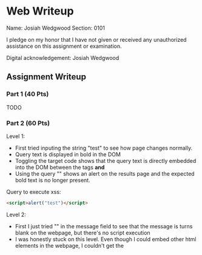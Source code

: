 # Web Writeup

Name: Josiah Wedgwood
Section: 0101

I pledge on my honor that I have not given or received any unauthorized
assistance on this assignment or examination.

Digital acknowledgement: Josiah Wedgwood

## Assignment Writeup

### Part 1 (40 Pts)
TODO

### Part 2 (60 Pts)

Level 1:
* First tried inputing the string "test" to see how page changes normally.
* Query text is displayed in bold in the DOM
* Toggling the target code shows that the query text is directly embedded into the DOM between the tags <b> and </b>
* Using the query "<script>alert("test")</script>" shows an alert on the results page and the expected bold text is no longer present.

Query to execute xss:
```html
<script>alert("test")</script>
```

Level 2:
* First I just tried "<script>alert("test")</script>" in the message field to see that the message is turns blank on the webpage, but there's no script execution
* I was honestly stuck on this level. Even though I could embed other html elements in the webpage, I couldn't get the <script> element to work directly
* Using the final hint "This level is sponsored by the letters i, m and g and the attribute onerror.", I quickly looked up what the onerror attribute is for html elements.
* Now knowing about onerror, I used ```"<img src="/doesnotexist" onerror="alert('test')">"``` to save an xss vector on the webpage
  
Message to execute xss:
```html
<img src="/doesnotexist" onerror="alert('test')">
```

Level 3:

* Opened the target code and examined how the chooseTab(num) function showed images on the webpage
* chooseTab directly puts the num parameter in the img src with ```html += "<img src='/static/level3/cloud" + num + ".jpg' />";```
* Clicked on an image to see how URL changes -- #number is appended to URL depending on the image clicked
* I then tried getting the javascript parser to close the image src name and then insert the onerror attribute to execute my xss

URL to execute xss:
```raw
https://xss-game.appspot.com/level3/frame#' onerror='alert("test")'/>
```

Level 4:

* Opened target code and saw that user input is inserted as ```onload="startTimer('{{ timer }}');" ```
* Using ```5');// ``` as the input starts the timer function with 5 seconds and escapes the '); from the onload attribute
* Added an alert between the comments and the semicolon to get ```5');alert("test");// ``` and this executes the alert

Input to execute xss:
```raw
5');alert("test");//
```

Level 5:

* Opening target code shows a variable next that get changed to direct the user's sign up process
* On the signup page, the next button at the bottom is set with an a href tag as ```<a href="{{ next }}">Next >></a>```
* From Flask's security page (http://flask.pocoo.org/docs/1.0/security/), there's a section explaining how Jinja does not protect agains a href tags from executing javascript, so changing the next variable in the URL can embed xss

URL to embed xss (needs user to trigger by clicking next button)
```raw
https://xss-game.appspot.com/level5/frame/signup?next=javascript:alert('unsafe');
```

Level 6:
TODO

